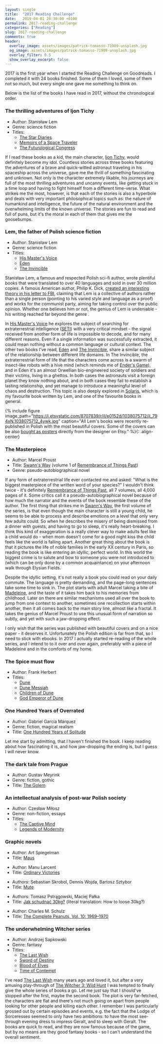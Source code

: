 ```yaml
---
layout: single
title:  "2017 Reading Challenge"
date:   2019-04-01 20:30:00 +0100
permalink: 2017-reading-challenge
categories: ["Reading"]
slug: 2017-reading-challenge
comments: true
header:
  overlay_image: assets/images/patrick-tomasso-71909-unsplash.jpg
  og_image: assets/images/patrick-tomasso-71909-unsplash.jpg
  overlay_filter: 0.5
  show_overlay_excerpt: false
---
```


2017 is the first year when I started the Reading Challenge on Goodreads. I completed it with 24 books finished. Some of them I loved, some of them not so much, but every single one gave me something to think on.

Below is the list of the books I have read in 2017, without the chronological order.

### The thrilling adventures of Ijon Tichy
- Author: Stanisław Lem
- Genre: science fiction
- Titles:
  - [The Star Diaries][tichy1]
  - [Memoirs of a Space Traveler][tichy2]
  - [The Futurological Congress][tichy3]

[tichy1]: https://www.goodreads.com/book/show/889418.The_Star_Diaries
[tichy2]: https://www.goodreads.com/book/show/88321.Memoirs_of_a_Space_Traveler
[tichy3]: https://www.goodreads.com/book/show/733473.The_Futurological_Congress

If I read these books as a kid, the main character, [Ijon Tichy], would definitely become my idol. Countless stories across three books featuring the adventures of a brave and quick-witted astronaut traveling in his spaceship across the universe, gave me the thrill of something fascinating and unknown. Not only is the character extremely likable, his journeys are full of the most thrilling adventures and uncanny events, like getting stuck in a time loop and having to fight himself from a different time-verse. What strikes me the most, however, is that each of the stories is also a hyperbole and deals with very important philosophical topics such as: the nature of humankind and intelligence, the future of the natural environment and the overwhelming limits of the known universe. The stories are fun to read and full of puns, but it's the moral in each of them that gives me the goosebumps.

[Ijon Tichy]: https://en.wikipedia.org/wiki/Ijon_Tichy

### Lem, the father of Polish science fiction
- Author: Stanisław Lem
- Genre: science fiction
- Titles:
  - [His Master's Voice]
  - [Eden]
  - [The Invincible]

Stanisław Lem, a famous and respected Polish sci-fi author, wrote plentiful books that were translated to over 40 languages and sold in over 30 million copies. A famous American author, Philip K. Dick, [created an interesting theory in his letter to FBI][fbi-theory], claiming that Lem is a collective of authors rather than a single person (pointing to his varied style and language as a proof) and works for the communist party, aiming for taking control over the public opinion. Whether one believes him or not, the genius of Lem is undeniable - his writing reached far beyond the genre .

In [His Master's Voice] he explores the subject of searching for extraterrestrial intelligence ([SETI]) with a very critical mindset - the signal received from another form of life is impossible to decode, and for many different reasons. Even if a single information was successfully extracted, it could mean nothing without a common language or cultural context. The other two books I've read, [Eden] and [The Invincible], share a similar subject of the relationship between different life domains. In The Invincible, the extraterrestrial form of life that the characters come across is a swarm of insect-like robots with a hive mind (which reminds me of [Ender's Game]), and in Eden it's an almost Orwellian bio-engineered society of soldiers and their victims, living in a ghettos. In both cases the astronauts visit a foreign planet they know nothing about, and in both cases they fail to establish a lasting relationship, and yet manage to introduce a meaningful level of chaos and destruction. This topic is also deeply explored in [Solaris], which is my favourite book written by Lem, and one of the favourite books in general.

{% include figure image_path="https://i.etsystatic.com/8707839/r/il/e0152d/1038075712/il_794xN.1038075712_4ywk.jpg" caption="All Lem's books were recently re-published in Polish with the most beautiful covers. Some of the covers can be also <a href='https://www.etsy.com/pl/listing/244539144/the-invincible-stanisaw-lem-classic'>bought as posters</a> directly from the designer on Etsy." %}{: .align-center}

[His Master's Voice]: https://www.goodreads.com/book/show/28763.His_Master_s_Voice
[Eden]: https://www.goodreads.com/book/show/28768.Eden
[The Invincible]: https://www.goodreads.com/book/show/251633.The_Invincible
[fbi-theory]: https://english.lem.pl/faq#P.K.Dick
[SETI]: https://en.wikipedia.org/wiki/Search_for_extraterrestrial_intelligence
[Ender's Game]: https://en.wikipedia.org/wiki/Ender%27s_Game
[Solaris]: https://www.goodreads.com/book/show/95558.Solaris

### The Masterpiece
- Author: Marcel Proust
- Title: [Swann's Way] (volume 1 of [Remembrance of Things Past])
- Genre: pseudo-autobiographical novel

If any form of extraterrestrial life ever contacted me and asked: "What is the biggest masterpiece of the written word of your species?" I wouldn't think twice - it's definitely [Remembrance of Things Past], all 7 volumes, all 4,000 pages of it. Some critics call it a pseudo-autobiographical novel because of how much the narrator and the events of the book resemble these of the author. The first thing that strikes me in [Swann's Way], the first volume of the series, is that even though the main character is still a young child, he seems to be able to process and describe emotions on a level that only very few adults could. So when he describes the misery of being dismissed from a dinner with guests, and having to go to sleep, it's really heart-breaking. I think this kind of exaggeration is a really clever way to make adults feel like a child would do - when mom doesn't come for a good night kiss the child feels like the world is falling apart. Another great thing about the book is that it pictures the life of noble families in the early XX century in Paris, so reading the book is like entering an idyllic, perfect world. In this world the biggest crime is to salute and bow to someone you were not introduced to (which can be only done by a common acquaintance) on your afternoon walk through Elysian Fields.

Despite the idyllic setting, it's not really a book you could read on your daily commute. The language is pretty demanding, and the page-long sentences take some time to sink in. The plot starts with adult Marcel taking a bite of [Madeleine], and the taste of it takes him back to his memories from childhood. Later on there are similar mechanisms used all over the book to jump from one context to another, sometimes one recollection starts within another, then it all comes back to the main story line, almost like a fractal. It takes the genius of Marcel Proust to use this unusual form of narration so subtly, and yet with such a jaw-dropping effect.

I only wish that the series was published with beautiful covers and on a nice paper - it deserves it. Unfortunately the Polish edition is far from that, so I need to stick with ebooks. In 2017 I actually started re-reading of the whole series, and I intend to to it over and over again, preferably with a piece of Madeleine and in the comforts of my home.

[Swann's Way]: https://www.goodreads.com/book/show/12749.Swann_s_Way
[Remembrance of Things Past]: https://en.wikipedia.org/wiki/In_Search_of_Lost_Time
[Madeleine]: https://en.wikipedia.org/wiki/Madeleine_(cake)

### The Spice must flow
- Author: Frank Herbert
- Titles:
  - [Dune]
  - [Dune Messiah]
  - [Children of Dune]
  - [God Emperor of Dune]

[Dune]: https://www.goodreads.com/book/show/234225.Dune
[Dune Messiah]: https://www.goodreads.com/book/show/106.Dune_Messiah
[Children of Dune]: https://www.goodreads.com/book/show/112.Children_of_Dune
[God Emperor of Dune]: https://www.goodreads.com/book/show/42432.God_Emperor_of_Dune

### One Hundred Years of Overrated
- Author: Gabriel García Márquez
- Genre: fiction, magical realism
- Title: [One Hundred Years of Solitude]

Let me start by admitting, that I haven't finished the book. I keep reading about how fascinating it is, and how jaw-dropping the ending is, but I guess I will never know. 

[One Hundred Years of Solitude]: https://www.goodreads.com/book/show/320.One_Hundred_Years_of_Solitude

### The dark tale from Prague
- Author: Gustav Meyrink
- Genre: fiction, gothic
- Title: [The Golem]

[The Golem]: https://www.goodreads.com/book/show/99794.The_Golem

### An intellectual analysis of post-war Polish society
- Author: Czesław Miłosz
- Genre: non-fiction, essays
- Titles:
  - [The Captive Mind]
  - [Legends of Modernity]

[The Captive Mind]: https://www.goodreads.com/book/show/145660.The_Captive_Mind
[Legends of Modernity]: https://www.goodreads.com/book/show/776897.Legends_of_Modernity

### Graphic novels
- Author: Art Spiegelman
- Title: [Maus]

[Maus]: https://www.goodreads.com/book/show/15195.The_Complete_Maus

- Author: Manu Larcent
- Title: [Ordinary Victories]

[Ordinary Victories]: https://www.goodreads.com/book/show/435879.Ordinary_Victories

- Authors: Sebastian Skrobol,  Dennis Wojda, Bartosz Sztybor
- Title: [Mute]

[Mute]: https://www.goodreads.com/book/show/32938830-mute

- Authors: Tomasz Pstrągowski,  Maciej Pałka
- Title: [Jak schudnąć 30kg?] (literal translation: How to loose 30kg?)

[Jak schudnąć 30kg?]: https://www.goodreads.com/book/show/34531378-jak-schudn-30-kg

- Author: Charles M. Schulz
- Title: [The Complete Peanuts, Vol. 10: 1969–1970]

[The Complete Peanuts, Vol. 10: 1969–1970]: https://www.goodreads.com/book/show/54593.The_Complete_Peanuts_Vol_10

### The underwhelming Witcher series
- Author: Andrzej Sapkowski
- Genre: fantasy
- Titles:
  - [The Last Wish]
  - [Sword of Destiny]
  - [Blood of Elves]
  - [Time of Contempt]

[The Last Wish]: https://www.goodreads.com/book/show/1128434.The_Last_Wish
[Sword of Destiny]: https://www.goodreads.com/book/show/1128437.Miecz_przeznaczenia
[Blood of Elves]: https://www.goodreads.com/book/show/6043781-blood-of-elves
[Time of Contempt]: https://www.goodreads.com/book/show/68453.Czas_pogardy

I've read [The Last Wish] many years ago and loved it, but after a very amusing play-through of [The Witcher 3: Wild Hunt] I was tempted to finally give the whole series of books a go. Let me just say that I should've stopped after the first, maybe the second book. The plot is very far-fetched, the characters are flat and there's not much going on apart from people looking for other people and killing each other. I remember I was particularly grossed out by certain episodes and events, e.g. the fact that the Lodge of Sorceresses seemed to only have two ambitions: to have the most see-through evening dress to impress Geralt, and to sleep with Geralt. The books are quick to read, and they are now famous because of the game, but by no means are they good fantasy books - so I can't understand the overall sentiment.

[The Witcher 3: Wild Hunt]: https://en.wikipedia.org/wiki/The_Witcher_3:_Wild_Hunt
